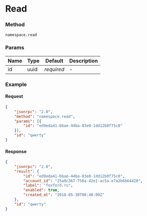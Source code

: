 # Read

### Method

```
namespace.read
```

### Params

Name  | Type   | Default    | Description
----- | ------ | ---------- | ------------------
id    | uuid   | _required_ | -

### Example

#### Request

```json
{
    "jsonrpc": "2.0",
    "method": "namespace.read",
    "params": [{
        "id": "ed9eda41-bbae-44ba-83e0-1dd12b0f75c0"
    }],
    "id": "qwerty"
}
```

#### Response

```json
{
    "jsonrpc": "2.0",
    "result": {
        "id": "ed9eda41-bbae-44ba-83e0-1dd12b0f75c0",
        "account_id": "25a0c367-756a-42e1-ac5a-e7a2b6b64420",
        "label": "foxford.ru",
        "enabled": true,
        "created_at": "2018-05-30T08:40:00Z"
    },
    "id": "qwerty"
}
```
